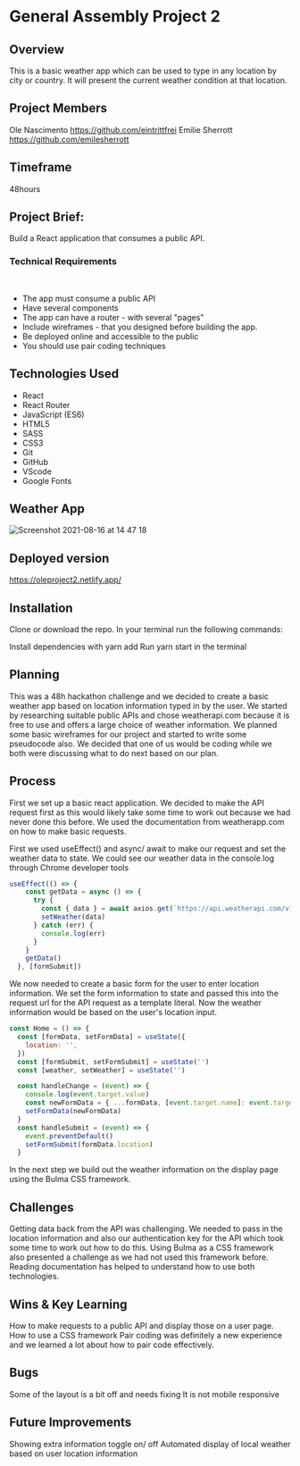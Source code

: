 # General Assembly Project 2

## Overview
This is a basic weather app which can be used to type in any location by city or country. It will present the current weather condition at that location. 

## Project Members
Ole Nascimento https://github.com/eintrittfrei
Emilie Sherrott https://github.com/emilesherrott

## Timeframe
48hours 

## Project Brief:  

Build a React application that consumes a public API.
​
### Technical Requirements
​
* The app must consume a public API
* Have several components
* The app can have a router - with several "pages"
* Include wireframes - that you designed before building the app.
* Be deployed online and accessible to the public
* You should use pair coding techniques 
​
## Technologies Used

* React
* React Router
* JavaScript (ES6)
* HTML5
* SASS
* CSS3
* Git
* GitHub
* VScode
* Google Fonts

## Weather App

![Screenshot 2021-08-16 at 14 47 18](https://user-images.githubusercontent.com/16645758/129566192-3e04bd2f-2a53-42f5-8747-4bb9bdef3a50.png)


## Deployed version
https://oleproject2.netlify.app/

## Installation
Clone or download the repo. In your terminal run the following commands: 

Install dependencies with yarn add 
Run yarn start in the terminal 

## Planning
This was a 48h hackathon challenge and we decided to create a basic weather app based on location information typed in by the user. We started by researching suitable public APIs and chose weatherapi.com because it is free to use and offers a large choice of weather information. We planned some basic wireframes for our project and started to write some pseudocode also. We decided that one of us would be coding while we both were discussing what to do next based on our plan. 

## Process
First we set up a basic react application. We decided to make the API request first as this would likely take some time to work out because we had never done this before. We used the documentation from weatherapp.com on how to make basic requests.  

First we used useEffect() and async/ await to make our request and set the weather data to state. We could see our weather data in the console.log through Chrome developer tools

```javascript
useEffect(() => {
    const getData = async () => {
      try {
        const { data } = await axios.get(`https://api.weatherapi.com/v1/forecast.json?key=bc3268a2d36f4676922230553211606&q=${formSubmit}&days=1&aqi=yes&alerts=no`)
        setWeather(data)
      } catch (err) {
        console.log(err)
      }
    }
    getData()
  }, [formSubmit])

```

We now needed to create a basic form for the user to enter location information. We set the form information to state and passed this into the request url for the API request as a template literal. Now the weather information would be based on the user's location input. 

```javascript
const Home = () => {
  const [formData, setFormData] = useState({
    location: '',
  })
  const [formSubmit, setFormSubmit] = useState('')
  const [weather, setWeather] = useState('')

  const handleChange = (event) => {
    console.log(event.target.value)
    const newFormData = { ...formData, [event.target.name]: event.target.value }
    setFormData(newFormData)
  }
  const handleSubmit = (event) => {
    event.preventDefault()
    setFormSubmit(formData.location)
  }

```
In the next step we build out the weather information on the display page using the Bulma CSS framework. 
 
## Challenges
Getting data back from the API was challenging. We needed to pass in the location information and also our authentication key for the API which took some time to work out how to do this. 
Using Bulma as a CSS framework also presented a challenge as we had not used this framework before.
Reading documentation has helped to understand how to use both technologies. 

## Wins & Key Learning 
How to make requests to a public API and display those on a user page. 
How to use a CSS framework 
Pair coding was definitely a new experience and we learned a lot about how to pair code effectively. 

## Bugs
Some of the layout is a bit off and needs fixing 
It is not mobile responsive 

## Future Improvements 

Showing extra information toggle on/ off 
Automated display of local weather based on user location information



